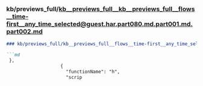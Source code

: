 ### kb/previews_full/kb__previews_full__kb__previews_full__flows__time-first__any_time_selected@guest.har.part080.md.part001.md.part002.md

```md
### kb/previews_full/kb__previews_full__flows__time-first__any_time_selected@guest.har.part080.md.part001.md (part 002)

```md
 },
                    {
                      "functionName": "h",
                      "scrip
```

```

```
